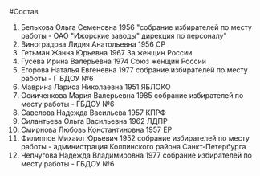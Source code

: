 #Состав
1. Белькова Ольга Семеновна 1956 \"собрание избирателей по месту работы - ОАО \"Ижорские заводы\" дирекция по персоналу\"
2. Виноградова Лидия Анатольевна 1956 СР
3. Гетьман Жанна Юрьевна 1967 За женщин России
4. Гусева Ирина Валерьевна 1974 Союз женщин России
5. Егорова Наталья Евгеневна 1977 собрание избирателей по месту работы - Г БДОУ №6
6. Маврина Лариса Николаевна 1951 ЯБЛОКО
7. Осииченкова Мария Валерьевна 1985 собрание избирателей по месту работы - ГБДОУ №6
8. Савелова Надежда Васильева 1957 КПРФ
9. Силантьева Ольга Васильевна 1962 ЛДПР
10. Смирнова Любовь Константиновна 1957 ЕР
11. Филиппов Михаил Юрьевич 1952 собрание избирателей по месту работы - администрация Колпинского района Санкт-Петербурга
12. Чепчугова Надежда Владимировна 1977 собрание избирателей по месту работы - ГБДОУ №6
